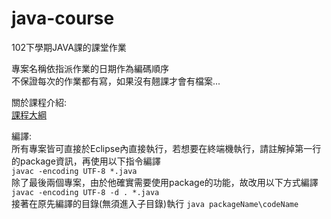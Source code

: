 java-course
===========

102下學期JAVA課的課堂作業

專案名稱依指派作業的日期作為編碼順序   
不保證每次的作業都有寫，如果沒有翹課才會有檔案...   
   
   
關於課程介紹:   
[課程大綱](http://class-qry.acad.ncku.edu.tw/syllabus/online_display.php?syear=0102&sem=2&co_no=A510110&class_code=1)   
   
編譯:   
所有專案皆可直接於Eclipse內直接執行，若想要在終端機執行，請註解掉第一行的package資訊，再使用以下指令編譯   
	<code>javac -encoding UTF-8 *.java</code>   
除了最後兩個專案，由於他確實需要使用package的功能，故改用以下方式編譯
	<code>javac -encoding UTF-8 -d . *.java</code>   
接著在原先編譯的目錄(無須進入子目錄)執行
	<code>java packageName\codeName </code> 
